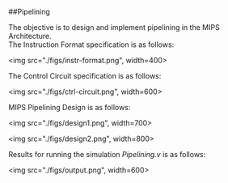 ##Pipelining

The objective is to design and implement pipelining in the MIPS
Architecture.<br>The Instruction Format specification is as follows:

<img src="./figs/instr-format.png", width=400>

The Control Circuit specification is as follows:

<img src="./figs/ctrl-circuit.png", width=600>

MIPS Pipelining Design is as follows:

<img src="./figs/design1.png", width=700>

<img src="./figs/design2.png", width=800>

Results for running the simulation _Pipelining.v_ is as follows:

<img src="./figs/output.png", width=600>